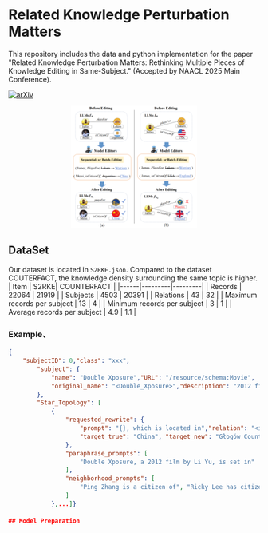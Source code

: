 # Related Knowledge Perturbation Matters

This repository includes the data and python implementation for the paper "Related Knowledge Perturbation Matters: Rethinking Multiple Pieces of Knowledge Editing in Same-Subject." (Accepted by NAACL 2025 Main Conference).

[![arXiv](https://img.shields.io/badge/arXiv-paper-b31b1b.svg)](https://arxiv.org/abs/2502.06868)

<div align="center">
    <img src="./pic/demo.png" alt="Pipeline Diagram" width=50%; height=50%;">
</div>

## DataSet

Our dataset is located in `S2RKE.json`. Compared to the dataset COUTERFACT, the knowledge density surrounding the same topic is higher.
| Item | S2RKE| COUNTERFACT |
|------|---------|---------|
| Records | 22064 | 21919 |
| Subjects | 4503 | 20391 |
| Relations | 43 | 32 |
| Maximum records per subject | 13 | 4 |
| Minimum records per subject | 3 | 1 |
| Average records per subject | 4.9 | 1.1 |
### Example、
```json
{
    "subjectID": 0,"class": "xxx",
        "subject": {
            "name": "Double Xposure","URL": "/resource/schema:Movie",
            "original_name": "<Double_Xposure>","description": "2012 film directed by Li Yu"
        },
        "Star_Topology": [
            {
                "requested_rewrite": {
                    "prompt": "{}, which is located in","relation": "<isLocatedIn>",
                    "target_true": "China", "target_new": "Głogów County"
                },
                "paraphrase_prompts": [
                    "Double Xposure, a 2012 film by Li Yu, is set in"
                ],
                "neighborhood_prompts": [
                    "Ping Zhang is a citizen of", "Ricky Lee has citizenship in"
                ]
            },...]}
            
## Model Preparation
